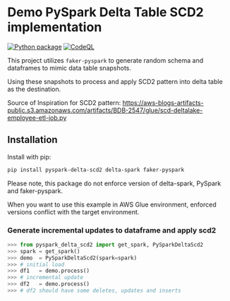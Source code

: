# Demo PySpark Delta Table SCD2 implementation

[![Python package](https://github.com/spsoni/pyspark-delta-scd2/actions/workflows/python-package.yml/badge.svg)](https://github.com/spsoni/pyspark-delta-scd2/actions/workflows/python-package.yml)
[![CodeQL](https://github.com/spsoni/pyspark-delta-scd2/actions/workflows/codeql.yml/badge.svg)](https://github.com/spsoni/pyspark-delta-scd2/actions/workflows/codeql.yml)

This project utilizes `faker-pyspark` to generate random schema and dataframes to mimic data table snapshots.

Using these snapshots to process and apply SCD2 pattern into delta table as the destination. 

Source of Inspiration for SCD2 pattern: https://aws-blogs-artifacts-public.s3.amazonaws.com/artifacts/BDB-2547/glue/scd-deltalake-employee-etl-job.py 

## Installation

Install with pip:

``` bash
pip install pyspark-delta-scd2 delta-spark faker-pyspark

```

Please note, this package do not enforce version of delta-spark, PySpark and faker-pyspark.

When you want to use this example in AWS Glue environment, enforced versions conflict with the target environment.

### Generate incremental updates to dataframe and apply scd2

``` python
>>> from pyspark_delta_scd2 import get_spark, PySparkDeltaScd2
>>> spark = get_spark()
>>> demo  = PySparkDeltaScd2(spark=spark)
>>> # initial load
>>> df1   = demo.process()
>>> # incremental update
>>> df2   = demo.process()
>>> # df2 should have some deletes, updates and inserts

```
